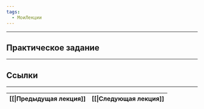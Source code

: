 ```yaml
---
tags:
  - МоиЛекции
---
```



---
## Практическое задание



---
## Ссылки



---

| [[\|Предыдущая лекция]] | [[\|Следующая лекция]] |
| ----------------------- | ---------------------- |
